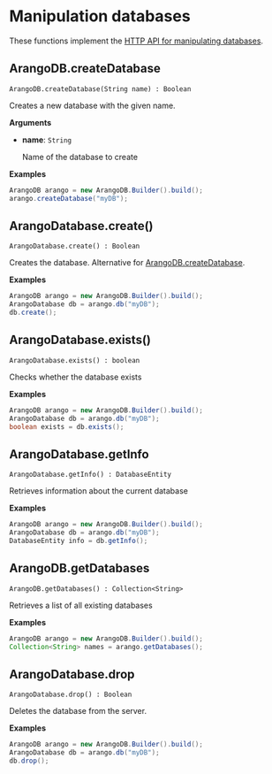 # Manipulation databases

These functions implement the
[HTTP API for manipulating databases](https://docs.arangodb.com/latest/HTTP/Database/index.html).

## ArangoDB.createDatabase

```
ArangoDB.createDatabase(String name) : Boolean
```

Creates a new database with the given name.

**Arguments**

- **name**: `String`

  Name of the database to create

**Examples**

```Java
ArangoDB arango = new ArangoDB.Builder().build();
arango.createDatabase("myDB");
```

## ArangoDatabase.create()

```
ArangoDatabase.create() : Boolean
```

Creates the database. Alternative for [ArangoDB.createDatabase](#ArangoDB.createDatabase).

**Examples**

```Java
ArangoDB arango = new ArangoDB.Builder().build();
ArangoDatabase db = arango.db("myDB");
db.create();
```

## ArangoDatabase.exists()

```
ArangoDatabase.exists() : boolean
```

Checks whether the database exists

**Examples**

```Java
ArangoDB arango = new ArangoDB.Builder().build();
ArangoDatabase db = arango.db("myDB");
boolean exists = db.exists();
```

## ArangoDatabase.getInfo

```
ArangoDatabase.getInfo() : DatabaseEntity
```

Retrieves information about the current database

**Examples**

```Java
ArangoDB arango = new ArangoDB.Builder().build();
ArangoDatabase db = arango.db("myDB");
DatabaseEntity info = db.getInfo();
```

## ArangoDB.getDatabases

```
ArangoDB.getDatabases() : Collection<String>
```

Retrieves a list of all existing databases

**Examples**

```Java
ArangoDB arango = new ArangoDB.Builder().build();
Collection<String> names = arango.getDatabases();
```

## ArangoDatabase.drop

```
ArangoDatabase.drop() : Boolean
```

Deletes the database from the server.

**Examples**

```Java
ArangoDB arango = new ArangoDB.Builder().build();
ArangoDatabase db = arango.db("myDB");
db.drop();
```
